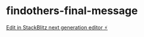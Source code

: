# findothers-final-message

[Edit in StackBlitz next generation editor ⚡️](https://stackblitz.com/~/github.com/jesimpson1/findothers-final-message)